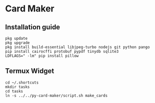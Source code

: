 # Card Maker

## Installation guide
```
pkg update
pkg upgrade
pkg install build-essential libjpeg-turbo nodejs git python pango
pip install cairocffi protobuf pypdf tinydb sqlite3
LDFLAGS=" -lm" pip install pillow
```

## Termux Widget
```
cd ~/.shortcuts
mkdir tasks
cd tasks
ln -s ../../py-card-maker/script.sh make_cards
```
